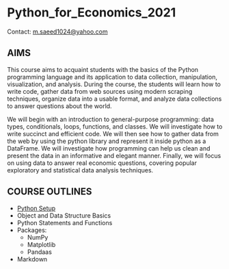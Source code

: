 # Python_for_Economics_2021

Contact: m.saeed1024@yahoo.com


## AIMS

This course aims to acquaint students with the basics of the Python programming language and its application to data collection, manipulation, visualization, and analysis. During the course, the students will learn how to write code, gather data from web sources using modern scraping techniques, organize data into a usable format, and analyze data collections to answer questions about the world.

We will begin with an introduction to general-purpose programming: data types, conditionals, loops, functions, and classes. We will investigate how to write succinct and efficient code. We will then see how to gather data from the web by using the python library and represent it inside python as a DataFrame. We will investigate how programming can help us clean and present the data in an informative and elegant manner. Finally, we will focus on using data to answer real economic questions, covering popular exploratory and statistical data analysis techniques.

## COURSE OUTLINES

- [Python Setup](https://github.com/saeed-saffari/Basic_Python_for_Economics_2021/tree/main/Python%20Setup)
- Object and Data Structure Basics
- Python Statements and Functions
- Packages:
  - NumPy
  - Matplotlib
  - Pandaas
- Markdown 
